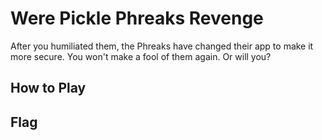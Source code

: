 # Were Pickle Phreaks Revenge

After you humiliated them, the Phreaks have changed their app to make it more
secure. You won't make a fool of them again. Or will you?

## How to Play


## Flag
